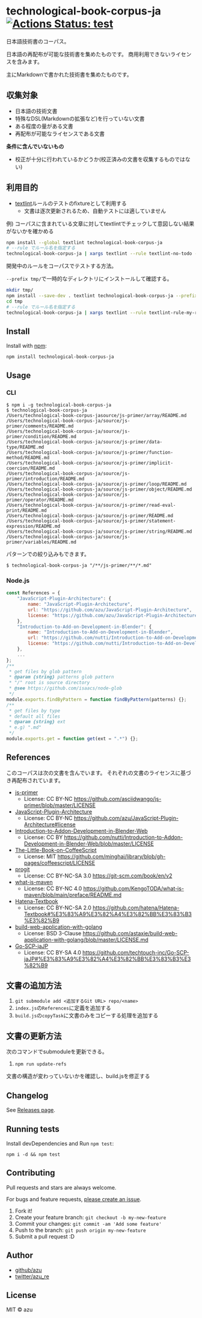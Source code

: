 # technological-book-corpus-ja [![Actions Status: test](https://github.com/textlint-ja/technological-book-corpus-ja/workflows/test/badge.svg)](https://github.com/textlint-ja/technological-book-corpus-ja/actions?query=workflow%3A"test")

日本語技術書のコーパス。

日本語の再配布が可能な技術書を集めたものです。
商用利用できないライセンスを含みます。

主にMarkdownで書かれた技術書を集めたものです。

## 収集対象

- 日本語の技術文書
- 特殊なDSL(Markdownの拡張など)を行っていない文書
- ある程度の量がある文書
- 再配布が可能なライセンスである文書

**条件に含んでいないもの**

- 校正が十分に行われているかどうか(校正済みの文書を収集するものではない)

## 利用目的

- [textlint](https://github.com/textlint/textlint "textlint")ルールのテストのfixtureとして利用する
  - 文書は逐次更新されるため、自動テストには適していません

例) コーパスに含まれている文章に対してtextlintでチェックして意図しない結果がないかを確かめる

```sh
npm install --global textlint technological-book-corpus-ja
# --rule でルール名を指定する
technological-book-corpus-ja | xargs textlint --rule textlint-no-todo -f pretty-error
```

開発中のルールをコーパスでテストする方法。

`--prefix tmp/`で一時的なディレクトリにインストールして確認する。

```sh
mkdir tmp/
npm install --save-dev . textlint technological-book-corpus-ja --prefix tmp/
cd tmp
# --rule でルール名を指定する
technological-book-corpus-ja | xargs textlint --rule textlint-rule-my-rule -f pretty-error --no-textlintrc
```

## Install

Install with [npm](https://www.npmjs.com/):

    npm install technological-book-corpus-ja

## Usage

### CLI

    $ npm i -g technological-book-corpus-ja
    $ technological-book-corpus-ja
    /Users/technological-book-corpus-jasource/js-primer/array/README.md
    /Users/technological-book-corpus-ja/source/js-primer/comments/README.md
    /Users/technological-book-corpus-ja/source/js-primer/condition/README.md
    /Users/technological-book-corpus-ja/source/js-primer/data-type/README.md
    /Users/technological-book-corpus-ja/source/js-primer/function-method/README.md
    /Users/technological-book-corpus-ja/source/js-primer/implicit-coercion/README.md
    /Users/technological-book-corpus-ja/source/js-primer/introduction/README.md
    /Users/technological-book-corpus-ja/source/js-primer/loop/README.md
    /Users/technological-book-corpus-ja/source/js-primer/object/README.md
    /Users/technological-book-corpus-ja/source/js-primer/operator/README.md
    /Users/technological-book-corpus-ja/source/js-primer/read-eval-print/README.md
    /Users/technological-book-corpus-ja/source/js-primer/README.md
    /Users/technological-book-corpus-ja/source/js-primer/statement-expression/README.md
    /Users/technological-book-corpus-ja/source/js-primer/string/README.md
    /Users/technological-book-corpus-ja/source/js-primer/variables/README.md

パターンでの絞り込みもできます。

    $ technological-book-corpus-ja "/**/js-primer/**/*.md"

### Node.js

```js
const References = {
    "JavaScript-Plugin-Architecture": {
        name: "JavaScript-Plugin-Architecture",
        url: "https://github.com/azu/JavaScript-Plugin-Architecture",
        license: "https://github.com/azu/JavaScript-Plugin-Architecture#license"
    },
    "Introduction-to-Add-on-Development-in-Blender": {
        name: "Introduction-to-Add-on-Development-in-Blender",
        url: "https://github.com/nutti/Introduction-to-Add-on-Development-in-Blender",
        license: "https://github.com/nutti/Introduction-to-Add-on-Development-in-Blender/blob/draft/LICENSE"
    },
    ...
};
/**
 * get files by glob pattern
 * @param {string} patterns glob pattern
 * "/" root is source directory
 * @see https://github.com/isaacs/node-glob
 */
module.exports.findByPattern = function findByPattern(patterns) {};
/**
 * get files by type
 * default all files
 * @param {string} ext
 * e.g) ".md"
 */
module.exports.get = function get(ext = ".*") {};
```

## References

このコーパスは次の文書を含んでいます。
それぞれの文書のライセンスに基づき再配布されています。

- [js-primer](https://github.com/asciidwango/js-primer)
  - License: CC BY-NC <https://github.com/asciidwango/js-primer/blob/master/LICENSE>
- [JavaScript-Plugin-Architecture](https://github.com/azu/JavaScript-Plugin-Architecture)
  - License: CC BY-NC <https://github.com/azu/JavaScript-Plugin-Architecture#license>
- [Introduction-to-Addon-Development-in-Blender-Web](https://github.com/nutti/Introduction-to-Addon-Development-in-Blender-Web)
  - License: CC BY <https://github.com/nutti/Introduction-to-Addon-Development-in-Blender-Web/blob/master/LICENSE>
- [The-Little-Book-on-CoffeeScript](https://github.com/minghai/library/tree/gh-pages)
  - License: MIT <https://github.com/minghai/library/blob/gh-pages/coffeescript/LICENSE>
- [progit](https://github.com/progit/progit)
  - License: CC BY-NC-SA 3.0 <https://git-scm.com/book/en/v2>
- [what-is-maven](https://github.com/KengoTODA/what-is-maven)
  - License: CC BY-NC 4.0 <https://github.com/KengoTODA/what-is-maven/blob/main/preface/README.md>
- [Hatena-Textbook](https://github.com/hatena/Hatena-Textbook)
  - License: CC BY-NC-SA 2.0 <https://github.com/hatena/Hatena-Textbook#%E3%83%A9%E3%82%A4%E3%82%BB%E3%83%B3%E3%82%B9>
- [build-web-application-with-golang](https://github.com/astaxie/build-web-application-with-golang)
  - License: BSD 3-Clause <https://github.com/astaxie/build-web-application-with-golang/blob/master/LICENSE.md>
- [Go-SCP-jaJP](https://github.com/techtouch-inc/Go-SCP-jaJP)
  - License: CC BY-SA 4.0 <https://github.com/techtouch-inc/Go-SCP-jaJP#%E3%83%A9%E3%82%A4%E3%82%BB%E3%83%B3%E3%82%B9>

## 文書の追加方法

1. `git submodule add <追加するGit URL> repo/<name>`
2. `index.js`の`References`に定義を追加する
3. `build.js`の`copyTask`に文書のみをコピーする処理を追加する

## 文書の更新方法

次のコマンドでsubmoduleを更新できる。

1. `npm run update-refs`

文書の構造が変わっていないかを確認し、build.jsを修正する

## Changelog

See [Releases page](https://github.com/textlint-ja/technological-book-corpus-ja/releases).

## Running tests

Install devDependencies and Run `npm test`:

    npm i -d && npm test

## Contributing

Pull requests and stars are always welcome.

For bugs and feature requests, [please create an issue](https://github.com/textlint-ja/technological-book-corpus-ja/issues).

1. Fork it!
2. Create your feature branch: `git checkout -b my-new-feature`
3. Commit your changes: `git commit -am 'Add some feature'`
4. Push to the branch: `git push origin my-new-feature`
5. Submit a pull request :D

## Author

- [github/azu](https://github.com/azu)
- [twitter/azu_re](https://twitter.com/azu_re)

## License

MIT © azu
